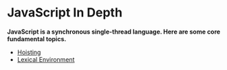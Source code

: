 # JavaScript In Depth
**JavaScript is a synchronous single-thread language. Here are some core fundamental topics.**
- [Hoisting](./hoistin.md)
- [Lexical Environment](./lexical.md)


